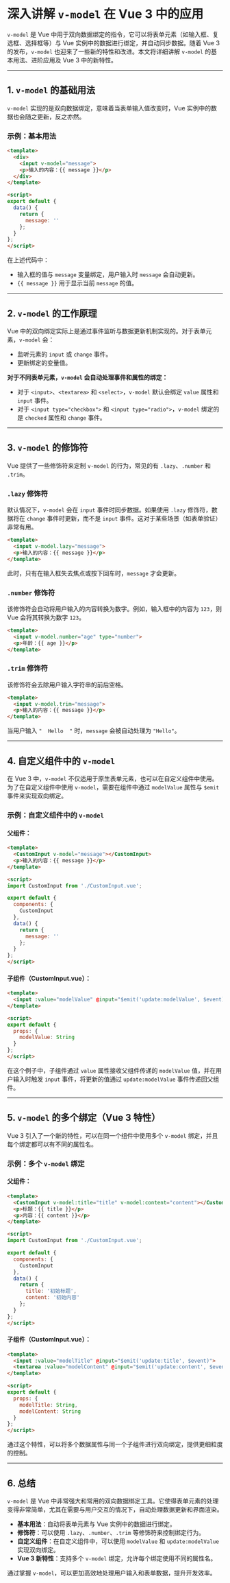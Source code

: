 # 深入讲解 `v-model` 在 Vue 3 中的应用

`v-model` 是 Vue 中用于双向数据绑定的指令，它可以将表单元素（如输入框、复选框、选择框等）与 Vue 实例中的数据进行绑定，并自动同步数据。随着 Vue 3 的发布，`v-model` 也迎来了一些新的特性和改进。本文将详细讲解 `v-model` 的基本用法、进阶应用及 Vue 3 中的新特性。

---

## 1. `v-model` 的基础用法

`v-model` 实现的是双向数据绑定，意味着当表单输入值改变时，Vue 实例中的数据也会随之更新，反之亦然。

### 示例：基本用法

```html
<template>
  <div>
    <input v-model="message">
    <p>输入的内容：{{ message }}</p>
  </div>
</template>

<script>
export default {
  data() {
    return {
      message: ''
    };
  }
};
</script>
```

在上述代码中：
- 输入框的值与 `message` 变量绑定，用户输入时 `message` 会自动更新。
- `{{ message }}` 用于显示当前 `message` 的值。

---

## 2. `v-model` 的工作原理

Vue 中的双向绑定实际上是通过事件监听与数据更新机制实现的。对于表单元素，`v-model` 会：

- 监听元素的 `input` 或 `change` 事件。
- 更新绑定的变量值。

**对于不同表单元素，`v-model` 会自动处理事件和属性的绑定：**

- 对于 `<input>`、`<textarea>` 和 `<select>`，`v-model` 默认会绑定 `value` 属性和 `input` 事件。
- 对于 `<input type="checkbox">` 和 `<input type="radio">`，`v-model` 绑定的是 `checked` 属性和 `change` 事件。

---

## 3. `v-model` 的修饰符

Vue 提供了一些修饰符来定制 `v-model` 的行为，常见的有 `.lazy`、`.number` 和 `.trim`。

### `.lazy` 修饰符

默认情况下，`v-model` 会在 `input` 事件时同步数据。如果使用 `.lazy` 修饰符，数据将在 `change` 事件时更新，而不是 `input` 事件。这对于某些场景（如表单验证）非常有用。

```html
<template>
  <input v-model.lazy="message">
  <p>输入的内容：{{ message }}</p>
</template>
```

此时，只有在输入框失去焦点或按下回车时，`message` 才会更新。

### `.number` 修饰符

该修饰符会自动将用户输入的内容转换为数字。例如，输入框中的内容为 `123`，则 Vue 会将其转换为数字 `123`。

```html
<template>
  <input v-model.number="age" type="number">
  <p>年龄：{{ age }}</p>
</template>
```

### `.trim` 修饰符

该修饰符会去除用户输入字符串的前后空格。

```html
<template>
  <input v-model.trim="message">
  <p>输入的内容：{{ message }}</p>
</template>
```

当用户输入 `"  Hello  "` 时，`message` 会被自动处理为 `"Hello"`。

---

## 4. 自定义组件中的 `v-model`

在 Vue 3 中，`v-model` 不仅适用于原生表单元素，也可以在自定义组件中使用。为了在自定义组件中使用 `v-model`，需要在组件中通过 `modelValue` 属性与 `$emit` 事件来实现双向绑定。

### 示例：自定义组件中的 `v-model`

#### 父组件：

```html
<template>
  <CustomInput v-model="message"></CustomInput>
  <p>输入的内容：{{ message }}</p>
</template>

<script>
import CustomInput from './CustomInput.vue';

export default {
  components: {
    CustomInput
  },
  data() {
    return {
      message: ''
    };
  }
};
</script>
```

#### 子组件（CustomInput.vue）：

```html
<template>
  <input :value="modelValue" @input="$emit('update:modelValue', $event)">
</template>

<script>
export default {
  props: {
    modelValue: String
  }
};
</script>
```

在这个例子中，子组件通过 `value` 属性接收父组件传递的 `modelValue` 值，并在用户输入时触发 `input` 事件，将更新的值通过 `update:modelValue` 事件传递回父组件。

---

## 5. `v-model` 的多个绑定（Vue 3 特性）

Vue 3 引入了一个新的特性，可以在同一个组件中使用多个 `v-model` 绑定，并且每个绑定都可以有不同的属性名。

### 示例：多个 `v-model` 绑定

#### 父组件：

```html
<template>
  <CustomInput v-model:title="title" v-model:content="content"></CustomInput>
  <p>标题：{{ title }}</p>
  <p>内容：{{ content }}</p>
</template>

<script>
import CustomInput from './CustomInput.vue';

export default {
  components: {
    CustomInput
  },
  data() {
    return {
      title: '初始标题',
      content: '初始内容'
    };
  }
};
</script>
```

#### 子组件（CustomInput.vue）：

```html
<template>
  <input :value="modelTitle" @input="$emit('update:title', $event)">
  <textarea :value="modelContent" @input="$emit('update:content', $event)"></textarea>
</template>

<script>
export default {
  props: {
    modelTitle: String,
    modelContent: String
  }
};
</script>
```

通过这个特性，可以将多个数据属性与同一个子组件进行双向绑定，提供更细粒度的控制。

---

## 6. 总结

`v-model` 是 Vue 中非常强大和常用的双向数据绑定工具。它使得表单元素的处理变得非常简单，尤其在需要与用户交互的情况下，自动处理数据更新和界面渲染。

- **基本用法**：自动将表单元素与 Vue 实例中的数据进行绑定。
- **修饰符**：可以使用 `.lazy`、`.number`、`.trim` 等修饰符来控制绑定行为。
- **自定义组件**：在自定义组件中，可以使用 `modelValue` 和 `update:modelValue` 实现双向绑定。
- **Vue 3 新特性**：支持多个 `v-model` 绑定，允许每个绑定使用不同的属性名。

通过掌握 `v-model`，可以更加高效地处理用户输入和表单数据，提升开发效率。